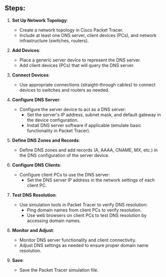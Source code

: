 ## Steps:

1. **Set Up Network Topology**:
   - Create a network topology in Cisco Packet Tracer.
   - Include at least one DNS server, client devices (PCs), and network infrastructure (switches, routers).

2. **Add Devices**:
   - Place a generic server device to represent the DNS server.
   - Add client devices (PCs) that will query the DNS server.

3. **Connect Devices**:
   - Use appropriate connections (straight-through cables) to connect devices to switches and routers as needed.

4. **Configure DNS Server**:
   - Configure the server device to act as a DNS server:
     - Set the server's IP address, subnet mask, and default gateway in the device configuration.
     - Install DNS server software if applicable (emulate basic functionality in Packet Tracer).

5. **Define DNS Zones and Records**:
   - Define DNS zones and add records (A, AAAA, CNAME, MX, etc.) in the DNS configuration of the server device.

6. **Configure DNS Clients**:
   - Configure client PCs to use the DNS server:
     - Set the DNS server IP address in the network settings of each client PC.

7. **Test DNS Resolution**:
   - Use simulation tools in Packet Tracer to verify DNS resolution:
     - Ping domain names from client PCs to verify resolution.
     - Use web browsers on client PCs to test DNS resolution by accessing domain names.

8. **Monitor and Adjust**:
   - Monitor DNS server functionality and client connectivity.
   - Adjust DNS settings as needed to ensure proper domain name resolution.

9. **Save**:
   - Save the Packet Tracer simulation file.
